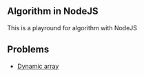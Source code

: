 ## Algorithm in NodeJS

This is a playround for algorithm with NodeJS

## Problems

- [Dynamic array](https://github.com/vespaiach/algorithm-in-nodejs/tree/master/dynamic-array)